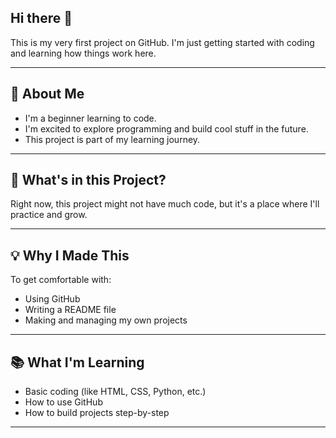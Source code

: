## Hi there 👋

This is my very first project on GitHub. I'm just getting started with coding and learning how things work here.

---

## 🌱 About Me

- I'm a beginner learning to code.
- I'm excited to explore programming and build cool stuff in the future.
- This project is part of my learning journey.

---

## 📁 What's in this Project?

Right now, this project might not have much code, but it's a place where I'll practice and grow.

---

## 💡 Why I Made This

To get comfortable with:

- Using GitHub
- Writing a README file
- Making and managing my own projects

---

## 📚 What I'm Learning

- Basic coding (like HTML, CSS, Python, etc.)
- How to use GitHub
- How to build projects step-by-step

---
